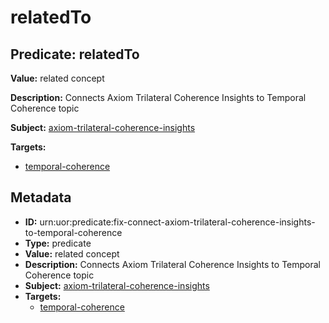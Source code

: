 # relatedTo

## Predicate: relatedTo

**Value:** related concept

**Description:** Connects Axiom Trilateral Coherence Insights to Temporal Coherence topic

**Subject:** [axiom-trilateral-coherence-insights](../Concepts/axiom-trilateral-coherence-insights.md)

**Targets:**

- [temporal-coherence](../Concepts/temporal-coherence.md)

## Metadata

- **ID:** urn:uor:predicate:fix-connect-axiom-trilateral-coherence-insights-to-temporal-coherence
- **Type:** predicate
- **Value:** related concept
- **Description:** Connects Axiom Trilateral Coherence Insights to Temporal Coherence topic
- **Subject:** [axiom-trilateral-coherence-insights](../Concepts/axiom-trilateral-coherence-insights.md)
- **Targets:**
  - [temporal-coherence](../Concepts/temporal-coherence.md)
